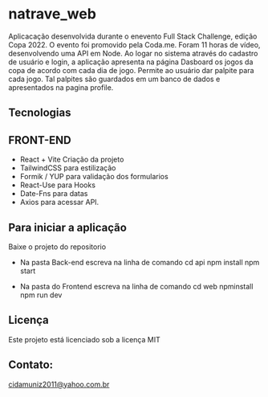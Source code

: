 # natrave_web

Aplicacação desenvolvida durante o enevento  Full Stack Challenge, edição Copa 2022.
O evento foi promovido pela Coda.me. Foram 11 horas de vídeo, desenvolvendo uma API em Node.
Ao logar no sistema através do cadastro de usuário e login, a aplicação 
apresenta na página Dasboard os jogos da copa de acordo com cada dia de jogo.
Permite ao usuário dar palpite para cada jogo. Tal palpites são guardados em um banco de dados e apresentados na pagina profile.

## Tecnologias

## FRONT-END
* React + Vite Criação da projeto
* TailwindCSS para estilização
* Formik / YUP para validação dos formularios
* React-Use para Hooks
* Date-Fns para datas
* Axios para acessar API.


## Para iniciar a aplicação 
Baixe o projeto do repositorio
* Na pasta Back-end
escreva na linha de comando
cd api
npm install
npm start

* Na pasta do Frontend
escreva na linha de comando
cd web
npminstall
npm run dev

 ## Licença 
Este projeto está licenciado sob a licença MIT

## Contato:

cidamuniz2011@yahoo.com.br

